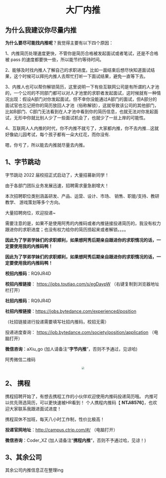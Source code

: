 <p id="大厂内推"></p>
<h1 align="center">大厂内推</h1>


## 为什么我建议你尽量内推

**为什么要尽可能找内推呢**？我觉得主要有以下四个原因：

1、内推简历处理速度更快，不管你是简历合格被发起面试或者笔试，还是不合格被 pass 的速度都要快一些，所以能节约等待时间。

2、能够及时找内推人了解自己的求职进度。比如一面结束后想尽快知道面试结果，这个时候可以拜托内推人去帮忙打听一下面试结果，避免一直等下去。

3、内推人也可以帮你解锁简历，这里说明一下有些互联网公司是有所谓的人才池的，一个公司的不同部门都可以对人才池里的求职者发起面试，这时候就有一种情况出现：假设A部门对你发起面试，但不幸你没能通过A部门的面试，但A部分的面试官也忘记把你的简历放回人才池（俗称解锁），这就导致该公司的其他部门，比如B部门、C部门无法看到在人才池中看到你的简历信息，也就无法对你发起面试，无形中你就比别人少了一些面试机会了，也就少了一丝上岸的可能性。

4、互联网人人内推的时代，你不内推不就亏了，大家都内推，你不去内推...这就好像幼儿园考试，每个孩子都有一朵大红花，而你没有.

嗯，你亏了，所以能去内推就尽量去内推。

<a id="字节跳动"></a>

## 1、字节跳动

字节跳动 2022 届校招正式启动了，大量招募新同学！

由于各部门团队业务发展迅速，招聘需求量急剧增大！

本次招聘职位类别涵盖研发、产品、运营、设计、市场、 销售、职能/支持、教研教学、 游戏策划等多个方向。

大量招聘岗位，欢迎投递~

需要注意的是，如果不是使用阿秀的内推码或者内推链接投递简历的，我没有权力跟进你的求职进度；也没有权力给你的简历捞起来或者解锁。。。。

**因此为了学弟学妹们的求职顺利，如果想阿秀后期亲自跟进你的求职情况的话，一定要使用我的内推码鸭！**

**因此为了学弟学妹们的求职顺利，如果想阿秀后期亲自跟进你的求职情况的话，一定要使用我的内推码鸭！**

**校招内推码**：RQ9JR4D

**校招内推链接**： https://jobs.toutiao.com/s/egDaypW （右键复制到浏览器地址栏打开）

**社招内推码**：RQ9JR4D

**社招内推链接**：https://jobs.bytedance.com/experienced/position

（社招链接进行投递需要填写社招内推码，校招无需）

<!---

<div align="center"><img src="https://cdn.jsdelivr.net/gh/forthespada/mediaImage2@1.7/202104/字节内推二维码.jpg" style="zoom:30%;" /></div>
--->

投递进度查询：  https://job.bytedance.com/society/position/application （电脑打开）

**微信咨询**：aXiu_go  (加人请备注“**字节内推**”，否则不予通过，见谅哈)

<a name="个人微信">阿秀微信二维码</a>

<div align="center"><img src="https://cdn.jsdelivr.net/gh/forthespada/mediaImage2@1.3/202103/阿秀个人微信无汉字2.png"  style="zoom:50%;" /></div>
<a id="携程"></a>

## 2、 携程

携程招聘开始了，有想去携程工作的小伙伴欢迎使用内推码投递简历哦。
内推可以优先筛选简历，可以更快速被HR看到！ 个人携程内推码【 **NTJi8576**】，也欢迎大家联系我跟进面试进度！ 

携程双休不加班，每天八小时工作制，性价比极高！

**投递官网地址**：http://campus.ctrip.com/#/   （电脑打开）

**微信咨询**：Coder_XZ (加人请备注“**携程内推**”，否则不予通过哈，见谅！)

<a id="其余公司"></a>

## 3、其余公司

其余公司内推信息正在整理ing 

